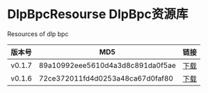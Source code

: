 # DlpBpcResourse DlpBpc资源库
Resources of dlp bpc 

|版本号    |MD5                               |链接                                       |
|:---      | ---                              | ---                                       |
|v0.1.7    |89a10992eee5610d4a3d8c891da0f5ae  |[下载](./src/v0.1.7/release.rar)           |
|v0.1.6    |72ce372011fd4d0253a48ca67d0faf80  |[下载](./src/v0.1.6/release.rar)           |
